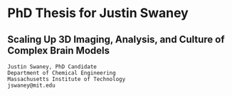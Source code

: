 # PhD Thesis for Justin Swaney

## Scaling Up 3D Imaging, Analysis, and Culture of Complex Brain Models

    Justin Swaney, PhD Candidate
    Department of Chemical Engineering
    Massachusetts Institute of Technology
    jswaney@mit.edu
